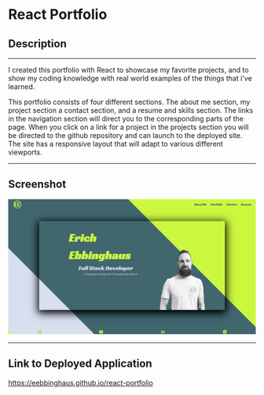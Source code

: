 # React Portfolio

## Description

---

I created this portfolio with React to showcase my favorite projects, and to show my coding knowledge with real world examples of the things that i've learned.

This portfolio consists of four different sections. The about me section, my project section a contact section, and a resume and skills section. The links in the navigation section will direct you to the corresponding parts of the page. When you click on a link for a project in the projects section you will be directed to the github repository and can launch to the deployed site. The site has a responsive layout that will adapt to various different viewports.

---

## Screenshot

![screenshot](./src/assets/portfolio.png)

---

## Link to Deployed Application

<https://eebbinghaus.github.io/react-portfolio>
